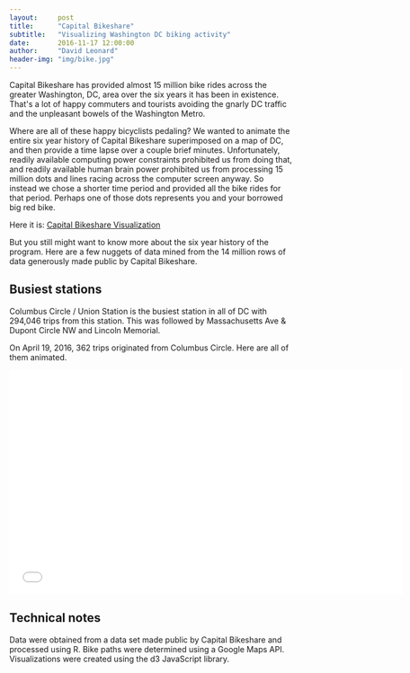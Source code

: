 ```yaml
---
layout:     post
title:      "Capital Bikeshare"
subtitle:   "Visualizing Washington DC biking activity"
date:       2016-11-17 12:00:00
author:     "David Leonard"
header-img: "img/bike.jpg"
---
```


<p>Capital Bikeshare has provided almost 15 million bike rides across the greater Washington, DC, area over the six years it has been in existence.  That's a lot of happy commuters and tourists avoiding the gnarly DC traffic and the unpleasant bowels of the Washington Metro.</p>  

Where are all of these happy bicyclists pedaling?  We wanted to animate the entire six year history of Capital Bikeshare superimposed on a map of DC, and  then provide a time lapse over a couple brief minutes.  Unfortunately, readily available computing power constraints prohibited us from doing that, and readily available human brain power prohibited us from processing 15 million dots and lines racing across the computer screen anyway.  So instead we chose a shorter time period and provided all the bike rides for that period.  Perhaps one of those dots represents you and your borrowed big red bike.

Here it is: [Capital Bikeshare Visualization](https://dal1234.github.io/)

But you still might want to know more about the six year history of the program.  Here are a few nuggets of data mined from the 14 million rows of data generously made public by Capital Bikeshare.

<h2 class="section-heading">Busiest stations</h2>

Columbus Circle / Union Station is the busiest station in all of DC with 294,046 trips from this station.  This was followed by Massachusetts Ave & Dupont Circle NW and Lincoln Memorial.

On April 19, 2016, 362 trips originated from Columbus Circle.  Here are all of them animated.

<iframe src="{{ site.baseurl }}/html/bikeshare_loop_busiest.html" 
width="700" 
height="400"
scrolling="no"
frameborder="0"></iframe>

<h2 class="section-heading">Technical notes</h2>

Data were obtained from a data set made public by Capital Bikeshare and processed using R.  Bike paths were determined using a Google Maps API.  Visualizations were created using the d3 JavaScript library.
